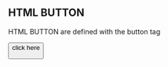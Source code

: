 <!DOCTYPE html>
<html>
<body>

<h2>HTML BUTTON</h2>
<p>HTML BUTTON are defined with the button tag</p>

<button>click here</buttom>

</body>
</html>
